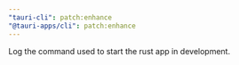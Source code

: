 ```yaml
---
"tauri-cli": patch:enhance
"@tauri-apps/cli": patch:enhance
---
```


Log the command used to start the rust app in development.

